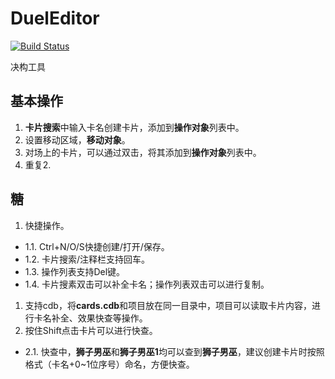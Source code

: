 # DuelEditor

[![Build Status](https://travis-ci.org/Wind2009-Louse/DuelEditor.svg?branch=master)](https://travis-ci.org/Wind2009-Louse/DuelEditor)

决构工具

## 基本操作

1. **卡片搜索**中输入卡名创建卡片，添加到**操作对象**列表中。
2. 设置移动区域，**移动对象**。
3. 对场上的卡片，可以通过双击，将其添加到**操作对象**列表中。
4. 重复2. 

## 糖

1. 快捷操作。
- 1.1. Ctrl+N/O/S快捷创建/打开/保存。
- 1.2. 卡片搜索/注释栏支持回车。
- 1.3. 操作列表支持Del键。
- 1.4. 卡片搜素双击可以补全卡名；操作列表双击可以进行复制。
1. 支持cdb，将**cards.cdb**和项目放在同一目录中，项目可以读取卡片内容，进行卡名补全、效果快查等操作。
2. 按住Shift点击卡片可以进行快查。
- 2.1. 快查中，**狮子男巫**和**狮子男巫1**均可以查到**狮子男巫**，建议创建卡片时按照格式（卡名+0~1位序号）命名，方便快查。
